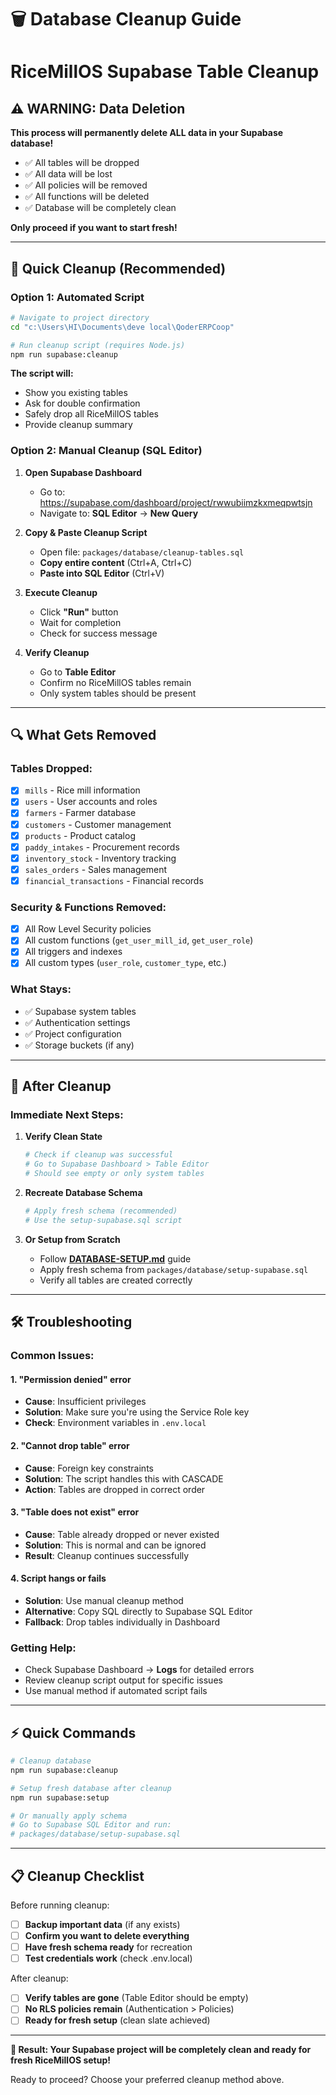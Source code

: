 # 🗑️ Database Cleanup Guide
# RiceMillOS Supabase Table Cleanup

## ⚠️ WARNING: Data Deletion

**This process will permanently delete ALL data in your Supabase database!**

- ✅ All tables will be dropped
- ✅ All data will be lost
- ✅ All policies will be removed
- ✅ All functions will be deleted
- ✅ Database will be completely clean

**Only proceed if you want to start fresh!**

---

## 🚀 Quick Cleanup (Recommended)

### Option 1: Automated Script
```bash
# Navigate to project directory
cd "c:\Users\HI\Documents\deve local\QoderERPCoop"

# Run cleanup script (requires Node.js)
npm run supabase:cleanup
```

**The script will:**
- Show you existing tables
- Ask for double confirmation
- Safely drop all RiceMillOS tables
- Provide cleanup summary

### Option 2: Manual Cleanup (SQL Editor)

1. **Open Supabase Dashboard**
   - Go to: https://supabase.com/dashboard/project/rwwubiimzkxmeqpwtsjn
   - Navigate to: **SQL Editor** → **New Query**

2. **Copy & Paste Cleanup Script**
   - Open file: `packages/database/cleanup-tables.sql`
   - **Copy entire content** (Ctrl+A, Ctrl+C)
   - **Paste into SQL Editor** (Ctrl+V)

3. **Execute Cleanup**
   - Click **"Run"** button
   - Wait for completion
   - Check for success message

4. **Verify Cleanup**
   - Go to **Table Editor**
   - Confirm no RiceMillOS tables remain
   - Only system tables should be present

---

## 🔍 What Gets Removed

### Tables Dropped:
- [x] `mills` - Rice mill information
- [x] `users` - User accounts and roles
- [x] `farmers` - Farmer database
- [x] `customers` - Customer management
- [x] `products` - Product catalog
- [x] `paddy_intakes` - Procurement records
- [x] `inventory_stock` - Inventory tracking
- [x] `sales_orders` - Sales management
- [x] `financial_transactions` - Financial records

### Security & Functions Removed:
- [x] All Row Level Security policies
- [x] All custom functions (`get_user_mill_id`, `get_user_role`)
- [x] All triggers and indexes
- [x] All custom types (`user_role`, `customer_type`, etc.)

### What Stays:
- ✅ Supabase system tables
- ✅ Authentication settings
- ✅ Project configuration
- ✅ Storage buckets (if any)

---

## 🔄 After Cleanup

### Immediate Next Steps:

1. **Verify Clean State**
   ```bash
   # Check if cleanup was successful
   # Go to Supabase Dashboard > Table Editor
   # Should see empty or only system tables
   ```

2. **Recreate Database Schema**
   ```bash
   # Apply fresh schema (recommended)
   # Use the setup-supabase.sql script
   ```

3. **Or Setup from Scratch**
   - Follow **[DATABASE-SETUP.md](./DATABASE-SETUP.md)** guide
   - Apply fresh schema from `packages/database/setup-supabase.sql`
   - Verify all tables are created correctly

---

## 🛠️ Troubleshooting

### Common Issues:

#### 1. **"Permission denied" error**
- **Cause**: Insufficient privileges
- **Solution**: Make sure you're using the Service Role key
- **Check**: Environment variables in `.env.local`

#### 2. **"Cannot drop table" error**
- **Cause**: Foreign key constraints
- **Solution**: The script handles this with CASCADE
- **Action**: Tables are dropped in correct order

#### 3. **"Table does not exist" error**
- **Cause**: Table already dropped or never existed
- **Solution**: This is normal and can be ignored
- **Result**: Cleanup continues successfully

#### 4. **Script hangs or fails**
- **Solution**: Use manual cleanup method
- **Alternative**: Copy SQL directly to Supabase SQL Editor
- **Fallback**: Drop tables individually in Dashboard

### Getting Help:
- Check Supabase Dashboard → **Logs** for detailed errors
- Review cleanup script output for specific issues
- Use manual method if automated script fails

---

## ⚡ Quick Commands

```bash
# Cleanup database
npm run supabase:cleanup

# Setup fresh database after cleanup
npm run supabase:setup

# Or manually apply schema
# Go to Supabase SQL Editor and run:
# packages/database/setup-supabase.sql
```

---

## 📋 Cleanup Checklist

Before running cleanup:
- [ ] **Backup important data** (if any exists)
- [ ] **Confirm you want to delete everything**
- [ ] **Have fresh schema ready** for recreation
- [ ] **Test credentials work** (check .env.local)

After cleanup:
- [ ] **Verify tables are gone** (Table Editor should be empty)
- [ ] **No RLS policies remain** (Authentication > Policies)
- [ ] **Ready for fresh setup** (clean slate achieved)

---

**🎯 Result: Your Supabase project will be completely clean and ready for fresh RiceMillOS setup!**

Ready to proceed? Choose your preferred cleanup method above.